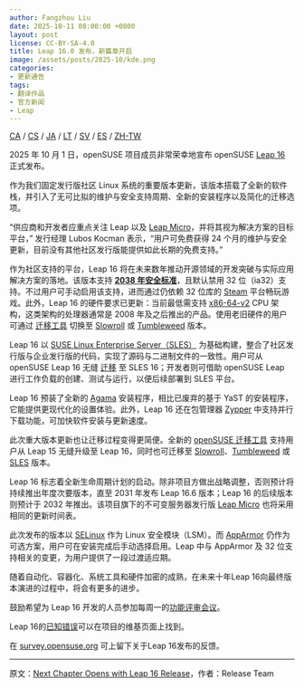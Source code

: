 ```yaml
---
author: Fangzhou Liu
date: 2025-10-11 08:00:00 +0800
layout: post
license: CC-BY-SA-4.0
title: Leap 16.0 发布，新篇章开启
image: /assets/posts/2025-10/kde.png
categories:
- 更新通告
tags:
- 翻译作品
- 官方新闻
- Leap
---
```

[CA](https://en.opensuse.org/Anunci_de_la_versi%C3%B3_16.0) / [CS](https://cs.opensuse.org/Ozn%C3%A1men%C3%AD_nov%C3%A9ho_vyd%C3%A1n%C3%AD_16.0) / [JA](https://ja.opensuse.org/%E3%83%AA%E3%83%AA%E3%83%BC%E3%82%B9%E3%82%A2%E3%83%8A%E3%82%A6%E3%83%B3%E3%82%B9_16.0) / [LT](https://en.opensuse.org/Skelbimas_apie_16.0_laid%C4%85) / [SV](https://en.opensuse.org/Release_announcement_16.0_sv) / [ES](https://es.opensuse.org/openSUSE:Anuncio_de_la_publicaci%C3%B3n_de_la_versi%C3%B3n_Leap_16) / [ZH-TW](https://zh-tw.opensuse.org/Release_announcement_16.0)

2025 年 10 月 1 日，openSUSE 项目成员非常荣幸地宣布 openSUSE [Leap 16](https://get.opensuse.org/leap/) 正式发布。

作为我们固定发行版社区 Linux 系统的重要版本更新，该版本搭载了全新的软件栈，并引入了无可比拟的维护与安全支持周期、全新的安装程序以及简化的迁移选项。

“供应商和开发者应重点关注 Leap 以及 [Leap Micro](https://get.opensuse.org/leapmicro/)，并将其视为解决方案的目标平台，” 发行经理 Lubos Kocman 表示，“用户可免费获得 24 个月的维护与安全更新，目前没有其他社区发行版能提供如此长期的免费支持。”

作为社区支持的平台，Leap 16 将在未来数年推动开源领域的开发突破与实际应用解决方案的落地。该版本支持 **[2038 年安全标准](https://en.wikipedia.org/wiki/Year_2038_problem)**，且默认禁用 32 位（ia32）支持。不过用户可手动启用该支持，进而通过仍依赖 32 位库的 [Steam](https://en.opensuse.org/Steam) 平台畅玩游戏。此外，Leap 16 的硬件要求已更新：当前最低需支持 [x86-64-v2](https://en.opensuse.org/X86-64_microarchitecture_levels) CPU 架构，这类架构的处理器通常是 2008 年及之后推出的产品。使用老旧硬件的用户可通过 [迁移工具](https://github.com/openSUSE/opensuse-migration-tool) 切换至 [Slowroll](https://en.opensuse.org/Portal:Slowroll) 或 [Tumbleweed](https://get.opensuse.org/tumbleweed) 版本。

Leap 16 以 [SUSE Linux Enterprise Server（SLES）](https://www.suse.com/products/server/) 为基础构建，整合了社区发行版与企业发行版的代码，实现了源码与二进制文件的一致性。用户可从 openSUSE Leap 16 无缝 [迁移](https://en.opensuse.org/SDB:How_to_migrate_to_SLE) 至 SLES 16；开发者则可借助 openSUSE Leap 进行工作负载的创建、测试与运行，以便后续部署到 SLES 平台。

Leap 16 预装了全新的 [Agama](https://en.opensuse.org/Agama) 安装程序，相比已废弃的基于 YaST 的安装程序，它能提供更现代化的设置体验。此外，Leap 16 还在包管理器 [Zypper](https://en.opensuse.org/Portal:Zypper) 中支持并行下载功能，可加快软件安装与更新速度。

此次重大版本更新也让迁移过程变得更简便。全新的 [openSUSE 迁移工具](https://en.opensuse.org/SDB:System_upgrade) 支持用户从 Leap 15 无缝升级至 Leap 16，同时也可迁移至 [Slowroll](https://en.opensuse.org/Portal:Slowroll)、[Tumbleweed](https://get.opensuse.org/tumbleweed) 或 [SLES](https://www.suse.com/products/server/) 版本。

Leap 16 标志着全新生命周期计划的启动。除非项目方做出战略调整，否则预计将持续推出年度次要版本，直至 2031 年发布 Leap 16.6 版本；Leap 16 的后续版本则预计于 2032 年推出。该项目旗下的不可变服务器发行版 [Leap Micro](https://get.opensuse.org/leapmicro/) 也将采用相同的更新时间表。

此次发布的版本以 [SELinux](https://github.com/SELinuxProject/selinux) 作为 Linux 安全模块（LSM）。而 [AppArmor](https://en.opensuse.org/SDB:AppArmor#Switching_from_SELinux_to_AppArmor_for_Leap_16.0_and_Tumbleweed) 仍作为可选方案，用户可在安装完成后手动选择启用。Leap 中与 AppArmor 及 32 位支持相关的变更，为用户提供了一段过渡适应期。

随着自动化、容器化、系统工具和硬件加密的成熟，在未来十年Leap 16向最终版本演进的过程中，将会有更多的进步。

鼓励希望为 Leap 16 开发的人员参加每周一的[功能评审会议](https://calendar.opensuse.org/)。

Leap 16的[已知错误](https://en.opensuse.org/openSUSE:Known_bugs_16.0)可以在项目的维基页面上找到。

在 [survey.opensuse.org](https://survey.opensuse.org/) 可上留下关于Leap 16发布的反馈。

---
原文：[Next Chapter Opens with Leap 16 Release](https://news.opensuse.org/2025/10/01/migrating-to-leap-16-with-opensuse-migration-tool/)，作者：Release Team
